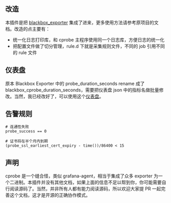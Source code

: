 ## 改造

本插件是把 [blackbox_exporter](https://github.com/prometheus/blackbox_exporter) 集成了进来，更多使用方法请参考原项目的文档。改造的点主要有：

- 统一化日志打印库，和 cprobe 主程序使用同一个日志库，方便日志的统一化
- 把配置文件做了切分管理，rule.d 下就是采集规则文件，不同的 job 引用不同的 rule 文件

## 仪表盘

原本 Blackbox Exporter 中的 probe_duration_seconds rename 成了 blackbox_cprobe_duration_seconds，需要把仪表盘 json 中的指标名做批量修改。当然，我已经改好了，可以使用这个[仪表盘](./dash/grafana_blackbox_01.json)。

## 告警规则

```
# 连通性失败
probe_success == 0

# 证书将在半个月内到期
(probe_ssl_earliest_cert_expiry - time())/86400 < 15
```

## 声明

cprobe 是一个缝合怪，类似 grafana-agent，相当于集成了众多 exporter 为一个二进制。本插件并没有其他文档，如果上面的信息不足以帮到你，你可能需要自行阅读源码了。当然，并非所有人都有能力阅读源码，所以欢迎大家提 PR 一起完善这个文档，这才是开源的正确协作模式。

